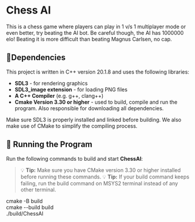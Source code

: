# Chess AI

This is a chess game where players can play in 1 v/s 1 multiplayer mode or even better, try beating the AI bot. Be careful though, the AI has 1000000 elo! Beating it is more difficult than beating Magnus Carlsen, no cap.

## 🧩Dependencies 

This project is written in C++ version 20.1.8 and uses the following libraries:

- **SDL3** - for rendering graphics
- **SDL3_image extension** - for loading PNG files
- **A C++ Compiler** (e.g. g++, clang++)
- **Cmake Version 3.30 or higher** - used to build, compile and run the program. Also responsible for downloading all dependencies.

Make sure SDL3 is properly installed and linked before building. We also make use of CMake to simplify the compiling process.

## 🚀 Running the Program

Run the following commands to build and start **ChessAI**:

> 💡 **Tip:** Make sure you have CMake version 3.30 or higher installed before running these commands.
> 💡 **Tip:** If your build command keeps failing, run the build command on MSYS2 terminal instead of any other terminal.

cmake -B build <br>
cmake --build build <br>
./build/ChessAI <br>
